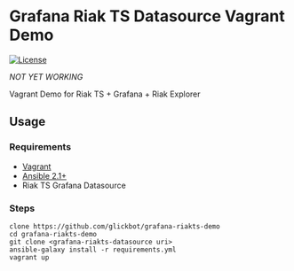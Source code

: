 # Grafana Riak TS Datasource Vagrant Demo

[![License](https://img.shields.io/badge/license-apache-blue.svg?style=flat)](https://github.com/glickbot/grafana-riakts-demo/blob/master/LICENSE)

*NOT YET WORKING*

Vagrant Demo for Riak TS + Grafana + Riak Explorer

## Usage

### Requirements
- [Vagrant](https://www.vagrantup.com/)
- [Ansible 2.1+](https://www.ansible.com/)
- Riak TS Grafana Datasource

### Steps
    clone https://github.com/glickbot/grafana-riakts-demo
    cd grafana-riakts-demo
    git clone <grafana-riakts-datasource uri>
    ansible-galaxy install -r requirements.yml
    vagrant up